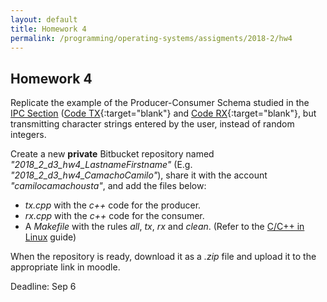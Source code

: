 ```yaml
---
layout: default
title: Homework 4
permalink: /programming/operating-systems/assigments/2018-2/hw4
---
```


## Homework 4

Replicate the example of the Producer-Consumer Schema studied in the [IPC Section](/cstopics/programming/operating-systems/3_processes/3_2_communication) ([Code TX](https://github.com/cstopics/cstopics/blob/gh-pages/assets/code/os/queue_producer.cpp){:target="blank"} and [Code RX](https://github.com/cstopics/cstopics/blob/gh-pages/assets/code/os/queue_consumer.cpp){:target="blank"}, but transmitting character strings entered by the user, instead of random integers.

Create a new **private** Bitbucket repository named *"2018_2_d3_hw4_LastnameFirstname"* (E.g. *"2018_2_d3_hw4_CamachoCamilo"*), share it with the account *"camilocamachousta"*, and add the files below:

* *tx.cpp* with the *c++* code for the producer.
* *rx.cpp* with the *c++* code for the consumer.
* A *Makefile* with the rules *all*, *tx*, *rx* and *clean*. (Refer to the [C/C++ in Linux](/cstopics/programming/c-c++/c_c++_in_linux) guide)

When the repository is ready, download it as a *.zip* file and upload it to the appropriate link in moodle.

Deadline: Sep 6
